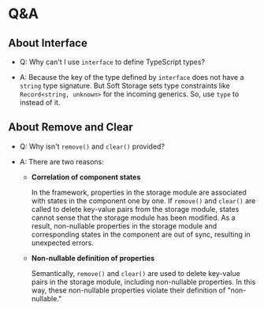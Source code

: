 # Q&A

## About Interface

- Q: Why can't I use `interface` to define TypeScript types?

- A: Because the key of the type defined by `interface` does not have a `string` type signature. But Soft Storage sets type constraints like `Record<string, unknown>` for the incoming generics. So, use `type` to instead of it.

## About Remove and Clear

- Q: Why isn't `remove()` and `clear()` provided?

- A: There are two reasons:

  - **Correlation of component states**

    In the framework, properties in the storage module are associated with states in the component one by one. If `remove()` and `clear()` are called to delete key-value pairs from the storage module, states cannot sense that the storage module has been modified. As a result, non-nullable properties in the storage module and corresponding states in the component are out of sync, resulting in unexpected errors.

  - **Non-nullable definition of properties**

    Semantically, `remove()` and `clear()` are used to delete key-value pairs in the storage module, including non-nullable properties. In this way, these non-nullable properties violate their definition of "non-nullable."
